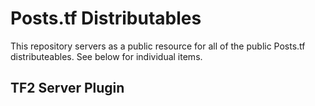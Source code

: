 # Posts.tf Distributables

This repository servers as a public resource for all of the public Posts.tf distributeables. See below for individual items.

## TF2 Server Plugin
